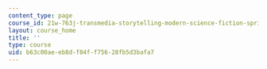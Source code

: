 ```yaml
---
content_type: page
course_id: 21w-763j-transmedia-storytelling-modern-science-fiction-spring-2014
layout: course_home
title: ''
type: course
uid: b63c00ae-eb8d-f84f-f756-28fb5d3bafa7
---
```

